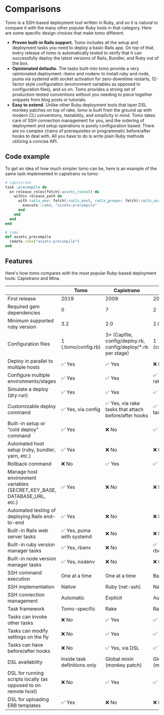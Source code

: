 # Comparisons

Tomo is a SSH-based deployment tool written in Ruby, and so it is natural to compare it with the many other popular Ruby tools in that category. Here are some specific design choices that make tomo different.

- **Proven built-in Rails support.** Tomo includes all the setup and deployment tasks you need to deploy a basic Rails app. On top of that, every release of tomo is automatically tested to verify that it can successfully deploy the latest versions of Rails, Bundler, and Ruby out of the box.
- **Opinionated defaults.** The tasks built-into tomo provide a very opinionated deployment: rbenv and nodenv to install ruby and node, puma via systemd with socket activation for zero-downtime restarts, 12-factor style configuration (environment variables as opposed to configuration files), and so on. Tomo provides a strong set of production-tested conventions without you needing to piece together snippets from blog posts or tutorials.
- **Easy to extend.** Unlike other Ruby deployment tools that layer DSL monkey patches on top of rake, tomo is built from the ground up with modern CLI conventions, testability, and simplicity in mind. Tomo takes care of SSH connection management for you, and the ordering of deployment and setup operations is purely configuration based. There are no complex chains of prerequisites or programmatic before/after hooks to deal with. All you have to do is write plain Ruby methods utilizing a concise API.

## Code example

To get an idea of how much simpler tomo can be, here is an example of the same task implemented in capistrano vs tomo:

```ruby
# capistrano
task :precompile do
  on release_roles(fetch(:assets_roles)) do
    within release_path do
      with rails_env: fetch(:rails_env), rails_groups: fetch(:rails_assets_groups) do
        execute :rake, "assets:precompile"
      end
    end
  end
end
```

```ruby
# tomo
def assets_precompile
  remote.rake("assets:precompile")
end
```

## Features

Here's how tomo compares with the most popular Ruby-based deployment tools: Capistrano and Mina.

|                                                                         | Tomo                         | Capistrano                                                    | Mina                           |
| ----------------------------------------------------------------------- | ---------------------------- | ------------------------------------------------------------- | ------------------------------ |
| First release                                                           | 2019                         | 2009                                                          | 2012                           |
| Required gem dependencies                                               | 0                            | 7                                                             | 2                              |
| Minimum supported ruby version                                          | 3.2                          | 2.0                                                           | 2.0                            |
| Configuration files                                                     | 1 (.tomo/config.rb)          | 3+ (Capfile, config/deploy.rb, config/deploy/\*.rb per stage) | 1 (config/deploy.rb)           |
| Deploy in parallel to multiple hosts                                    | ✅ Yes                       | ✅ Yes                                                        | ❌ No                          |
| Configure multiple environments/stages                                  | ✅ Yes                       | ✅ Yes                                                        | ✅ Yes, via custom rake tasks  |
| Simulate a deploy (dry run)                                             | ✅ Yes                       | ✅ Yes                                                        | ✅ Yes                         |
| Customizable deploy command                                             | ✅ Yes, via config           | ✅ Yes, via rake tasks that attach before/after hooks         | ✅ Yes, via rake task          |
| Built-in setup or “cold deploy” command                                 | ✅ Yes                       | ❌ No                                                         | ✅ Yes                         |
| Automated host setup (ruby, bundler, yarn, etc.)                        | ✅ Yes                       | ❌ No                                                         | ❌ No                          |
| Rollback command                                                        | ❌ No                        | ✅ Yes                                                        | ✅ Yes                         |
| Manage host environment variables (SECRET_KEY_BASE, DATABASE_URL, etc.) | ✅ Yes                       | ❌ No                                                         | ❌ No                          |
| Automated testing of deploying Rails end-to-end                         | ✅ Yes                       | ❌ No                                                         | ❌ No                          |
| Built-in Rails web server tasks                                         | ✅ Yes, puma with systemd    | ❌ No                                                         | ❌ No                          |
| Built-in ruby version manager tasks                                     | ✅ Yes, rbenv                | ❌ No                                                         | ✅ Yes, chruby, rbenv, rvm, ry |
| Built-in node version manager tasks                                     | ✅ Yes, nodenv               | ❌ No                                                         | ❌ No                          |
| SSH command execution                                                   | One at a time                | One at a time                                                 | Batched                        |
| SSH implementation                                                      | Native                       | Ruby (net-ssh)                                                | Native                         |
| SSH connection management                                               | Automatic                    | Explicit                                                      | Automatic                      |
| Task framework                                                          | Tomo-specific                | Rake                                                          | Rake                           |
| Tasks can invoke other tasks                                            | ❌ No                        | ✅ Yes                                                        | ✅ Yes                         |
| Tasks can modify settings on the fly                                    | ❌ No                        | ✅ Yes                                                        | ✅ Yes                         |
| Tasks can have before/after hooks                                       | ❌ No                        | ✅ Yes, via DSL                                               | ✅ Yes, via rake               |
| DSL availability                                                        | Inside task definitions only | Global mixin (monkey patch)                                   | Global mixin (monkey patch)    |
| DSL for running scripts locally (as opposed to on remote host)          | ❌ No                        | ✅ Yes                                                        | ✅ Yes                         |
| DSL for uploading ERB templates                                         | ✅ Yes                       | ❌ No                                                         | ❌ No                          |
